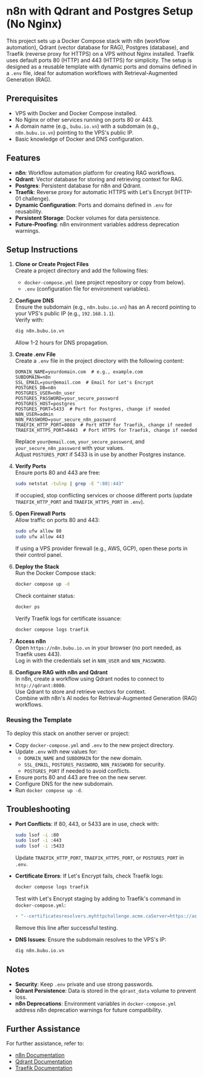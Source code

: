 # n8n with Qdrant and Postgres Setup (No Nginx)

This project sets up a Docker Compose stack with n8n (workflow automation), Qdrant (vector database for RAG), Postgres (database), and Traefik (reverse proxy for HTTPS) on a VPS without Nginx installed. Traefik uses default ports 80 (HTTP) and 443 (HTTPS) for simplicity. The setup is designed as a reusable template with dynamic ports and domains defined in a `.env` file, ideal for automation workflows with Retrieval-Augmented Generation (RAG).

## Prerequisites

- VPS with Docker and Docker Compose installed.
- No Nginx or other services running on ports 80 or 443.
- A domain name (e.g., `bubu.io.vn`) with a subdomain (e.g., `n8n.bubu.io.vn`) pointing to the VPS's public IP.
- Basic knowledge of Docker and DNS configuration.

## Features

- **n8n**: Workflow automation platform for creating RAG workflows.
- **Qdrant**: Vector database for storing and retrieving context for RAG.
- **Postgres**: Persistent database for n8n and Qdrant.
- **Traefik**: Reverse proxy for automatic HTTPS with Let's Encrypt (HTTP-01 challenge).
- **Dynamic Configuration**: Ports and domains defined in `.env` for reusability.
- **Persistent Storage**: Docker volumes for data persistence.
- **Future-Proofing**: n8n environment variables address deprecation warnings.

## Setup Instructions

1. **Clone or Create Project Files**  
   Create a project directory and add the following files:

   - `docker-compose.yml` (see project repository or copy from below).
   - `.env` (configuration file for environment variables).

2. **Configure DNS**  
   Ensure the subdomain (e.g., `n8n.bubu.io.vn`) has an A record pointing to your VPS's public IP (e.g., `192.168.1.1`).  
   Verify with:

   ```bash
   dig n8n.bubu.io.vn
   ```

   Allow 1-2 hours for DNS propagation.

3. **Create .env File**  
   Create a `.env` file in the project directory with the following content:

   ```env
   DOMAIN_NAME=yourdomain.com  # e.g., example.com
   SUBDOMAIN=n8n
   SSL_EMAIL=your@email.com  # Email for Let's Encrypt
   POSTGRES_DB=n8n
   POSTGRES_USER=n8n_user
   POSTGRES_PASSWORD=your_secure_password
   POSTGRES_HOST=postgres
   POSTGRES_PORT=5433  # Port for Postgres, change if needed
   N8N_USER=admin
   N8N_PASSWORD=your_secure_n8n_password
   TRAEFIK_HTTP_PORT=8080  # Port HTTP for Traefik, change if needed
   TRAEFIK_HTTPS_PORT=8443  # Port HTTPS for Traefik, change if needed
   ```

   Replace `your@email.com`, `your_secure_password`, and `your_secure_n8n_password` with your values.  
   Adjust `POSTGRES_PORT` if 5433 is in use by another Postgres instance.

4. **Verify Ports**  
   Ensure ports 80 and 443 are free:

   ```bash
   sudo netstat -tulnp | grep -E ":80|:443"
   ```

   If occupied, stop conflicting services or choose different ports (update `TRAEFIK_HTTP_PORT` and `TRAEFIK_HTTPS_PORT` in `.env`).

5. **Open Firewall Ports**  
   Allow traffic on ports 80 and 443:

   ```bash
   sudo ufw allow 80
   sudo ufw allow 443
   ```

   If using a VPS provider firewall (e.g., AWS, GCP), open these ports in their control panel.

6. **Deploy the Stack**  
   Run the Docker Compose stack:

   ```bash
   docker compose up -d
   ```

   Check container status:

   ```bash
   docker ps
   ```

   Verify Traefik logs for certificate issuance:

   ```bash
   docker compose logs traefik
   ```

7. **Access n8n**  
   Open `https://n8n.bubu.io.vn` in your browser (no port needed, as Traefik uses 443).  
   Log in with the credentials set in `N8N_USER` and `N8N_PASSWORD`.

8. **Configure RAG with n8n and Qdrant**  
   In n8n, create a workflow using Qdrant nodes to connect to `http://qdrant:8080`.  
   Use Qdrant to store and retrieve vectors for context.  
   Combine with n8n's AI nodes for Retrieval-Augmented Generation (RAG) workflows.

### Reusing the Template

To deploy this stack on another server or project:

- Copy `docker-compose.yml` and `.env` to the new project directory.
- Update `.env` with new values for:
  - `DOMAIN_NAME` and `SUBDOMAIN` for the new domain.
  - `SSL_EMAIL`, `POSTGRES_PASSWORD`, `N8N_PASSWORD` for security.
  - `POSTGRES_PORT` if needed to avoid conflicts.
- Ensure ports 80 and 443 are free on the new server.
- Configure DNS for the new subdomain.
- Run `docker compose up -d`.

## Troubleshooting

- **Port Conflicts**: If 80, 443, or 5433 are in use, check with:

  ```bash
  sudo lsof -i :80
  sudo lsof -i :443
  sudo lsof -i :5433
  ```

  Update `TRAEFIK_HTTP_PORT`, `TRAEFIK_HTTPS_PORT`, or `POSTGRES_PORT` in `.env`.

- **Certificate Errors**: If Let's Encrypt fails, check Traefik logs:

  ```bash
  docker compose logs traefik
  ```

  Test with Let's Encrypt staging by adding to Traefik's command in `docker-compose.yml`:

  ```yaml
  - "--certificatesresolvers.myhttpchallenge.acme.caServer=https://acme-staging-v02.api.letsencrypt.org/directory"
  ```

  Remove this line after successful testing.

- **DNS Issues**: Ensure the subdomain resolves to the VPS's IP:
  ```bash
  dig n8n.bubu.io.vn
  ```

## Notes

- **Security**: Keep `.env` private and use strong passwords.
- **Qdrant Persistence**: Data is stored in the `qdrant_data` volume to prevent loss.
- **n8n Deprecations**: Environment variables in `docker-compose.yml` address n8n deprecation warnings for future compatibility.

## Further Assistance

For further assistance, refer to:

- [n8n Documentation](https://docs.n8n.io/)
- [Qdrant Documentation](https://qdrant.tech/documentation/)
- [Traefik Documentation](https://doc.traefik.io/traefik/)
